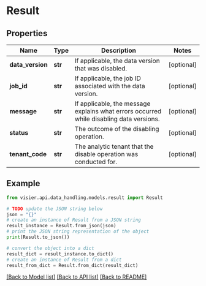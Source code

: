 # Result


## Properties

Name | Type | Description | Notes
------------ | ------------- | ------------- | -------------
**data_version** | **str** | If applicable, the data version that was disabled. | [optional] 
**job_id** | **str** | If applicable, the job ID associated with the data version. | [optional] 
**message** | **str** | If applicable, the message explains what errors occurred while disabling data versions. | [optional] 
**status** | **str** | The outcome of the disabling operation. | [optional] 
**tenant_code** | **str** | The analytic tenant that the disable operation was conducted for. | [optional] 

## Example

```python
from visier.api.data_handling.models.result import Result

# TODO update the JSON string below
json = "{}"
# create an instance of Result from a JSON string
result_instance = Result.from_json(json)
# print the JSON string representation of the object
print(Result.to_json())

# convert the object into a dict
result_dict = result_instance.to_dict()
# create an instance of Result from a dict
result_from_dict = Result.from_dict(result_dict)
```
[[Back to Model list]](../README.md#documentation-for-models) [[Back to API list]](../README.md#documentation-for-api-endpoints) [[Back to README]](../README.md)


